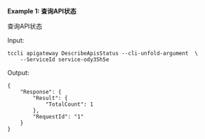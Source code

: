 **Example 1: 查询API状态**

查询API状态

Input: 

```
tccli apigateway DescribeApisStatus --cli-unfold-argument  \
    --ServiceId service-ody35h5e
```

Output: 
```
{
    "Response": {
        "Result": {
            "TotalCount": 1
        },
        "RequestId": "1"
    }
}
```

